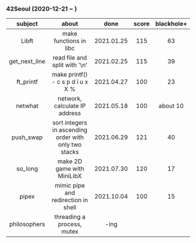 ### 42Seoul (2020-12-21 ~ ) 

|subject|about|done|score|blackhole+|
|:---:|:---:|:---:|:---:|:---:|
|Libft|make functions in libc|2021.01.25|115|63|
|get_next_line|read file and split with '\n'|2021.02.25|115|39|
|ft_printf|make printf() - c s p d i u x X % |2021.04.27|100|23|
|netwhat|network, calculate IP address|2021.05.18|100|about 10|
|push_swap|sort integers in ascending order with only two stacks|2021.06.29|121|40|
|so_long|make 2D game with MiniLibX|2021.07.30|120|17|
|pipex|mimic pipe and redirection in shell|2021.10.04|100|15|
|philosophers|threading a process, mutex| -ing |||
